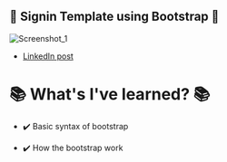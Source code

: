 ## 🚀 Signin Template using Bootstrap 🚀

![Screenshot_1](https://user-images.githubusercontent.com/71856519/146250805-a91166a7-b319-45ac-89e8-46febb3540f6.png)

* [LinkedIn post](https://www.linkedin.com/posts/ana-luisa-_github-css-html-activity-6875245047109967872-lB6Y)

# 📚 What's I've learned? 📚

* ✔️ Basic syntax of bootstrap 

* ✔️ How the bootstrap work
